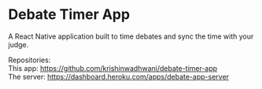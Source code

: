 <h1>Debate Timer App</h1>

A React Native application built to time debates and sync the time with your judge. 


Repositories:
<br>
This app: https://github.com/krishinwadhwani/debate-timer-app
<br>The server: https://dashboard.heroku.com/apps/debate-app-server